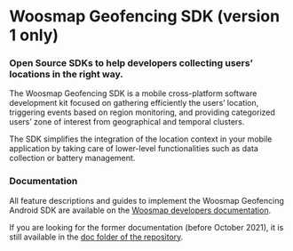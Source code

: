 # Woosmap Geofencing SDK (version 1 only)

### Open Source SDKs to help developers collecting users’ locations in the right way.

The Woosmap Geofencing SDK is a mobile cross-platform software development kit focused on gathering efficiently the users’ location, triggering events based on region monitoring, and providing categorized users’ zone of interest from geographical and temporal clusters.

The SDK simplifies the integration of the location context in your mobile application by taking care of lower-level functionalities such as data collection or battery management.

### Documentation

All feature descriptions and guides to implement the Woosmap Geofencing Android SDK are available on the [Woosmap developers documentation](https://developers.woosmap.com/products/geofencing-sdk/get-started/).

If you are looking for the former documentation (before October 2021), it is still available in the [doc folder of the repository](https://github.com/woosmap/woosmap-geofencing-android-sdk/tree/master/doc).
